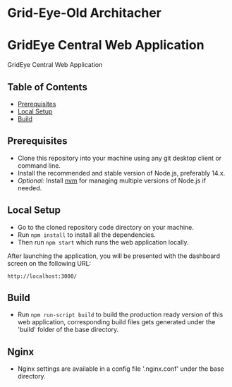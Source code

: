 # Grid-Eye-Old Architacher

# GridEye Central Web Application

GridEye Central Web Application

## Table of Contents

- [Prerequisites](#prerequisites)
- [Local Setup](#local-setup)
- [Build](#build)

## Prerequisites
- Clone this repository into your machine using any git desktop client or command line.
- Install the recommended and stable version of Node.js, preferably 14.x.
- *Optional:* Install [nvm](https://github.com/creationix/nvm) for managing multiple versions of Node.js if needed.

## Local Setup
- Go to the cloned repository code directory on your machine.<br />
- Run `npm install` to install all the dependencies.<br />
- Then run `npm start` which runs the web application locally.

After launching the application, you will be presented with the dashboard screen on the following URL:

`http://localhost:3000/`

## Build

- Run `npm run-script build` to build the production ready version of this web application, corresponding build files gets generated under the 'build' folder of the base directory.

## Nginx

- Nginx settings are available in a config file '.nginx.conf' under the base directory.
